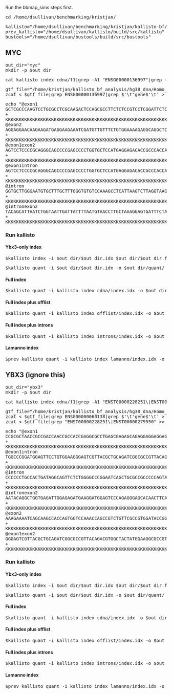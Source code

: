Run the bbmap_sims steps first.

<pre>cd /home/dsullivan/benchmarking/kristjan/</pre>

<pre>kallisto="/home/dsullivan/benchmarking/kristjan/kallisto-bf/build/src/kallisto"
prev_kallisto="/home/dsullivan/kallisto/build/src/kallisto"
bustools="/home/dsullivan/bustools/build/src/bustools"</pre>

## MYC

<pre>out_dir="myc"
mkdir -p $out_dir</pre>

<pre>cat kallisto_index_cdna/f1|grep -A1 "ENSG00000136997"|grep -v ^\- > $out_dir/cdna.fa</pre>

<pre>gtf_file="/home/kristjan/kallisto_bf_analysis/hg38_dna/Homo_sapiens.GRCh38.104.gtf.gz"
zcat < $gtf_file|grep ENSG00000136997|grep $'\t'gene$'\t' > $out_dir/annotation.gtf</pre>

<pre>echo "@exon1
GCTCGCCCAAGTCCTGCGCCTCGCAAGACTCCAGCGCCTTCTCTCCGTCCTCGGATTCTCTGCTCTCCTCGACGGAGTCCTCCCCGCAGGGCAGCCCCGAGCCCCTGGTGCTCCATGAGGAGACACCGCCCACCACCAGCAGCGACTCTG
+
KKKKKKKKKKKKKKKKKKKKKKKKKKKKKKKKKKKKKKKKKKKKKKKKKKKKKKKKKKKKKKKKKKKKKKKKKKKKKKKKKKKKKKKKKKKKKKKKKKKKKKKKKKKKKKKKKKKKKKKKKKKKKKKKKKKKKKKKKKKKKKKKKKKKKK
@exon2
AGGAGGAACAAGAAGATGAGGAAGAAATCGATGTTGTTTCTGTGGAAAAGAGGCAGGCTCCTGGCAAAAGGTCAGAGTCTGGATCACCTTCTGCTGGAGGCCACAGCAAACCTCCTCACAGCCCACTGGTCCTCAAGAGGTGCCACGTCT
+
KKKKKKKKKKKKKKKKKKKKKKKKKKKKKKKKKKKKKKKKKKKKKKKKKKKKKKKKKKKKKKKKKKKKKKKKKKKKKKKKKKKKKKKKKKKKKKKKKKKKKKKKKKKKKKKKKKKKKKKKKKKKKKKKKKKKKKKKKKKKKKKKKKKKKK
@exon1exon2
AGTCCTCCCCGCAGGGCAGCCCCGAGCCCCTGGTGCTCCATGAGGAGACACCGCCCACCACCAGCAGCGACTCTGAGGAGGAACAAGAAGATGAGGAAGAAATCGATGTTGTTTCTGTGGAAAAGAGGCAGGCTCCTGGCAAAAGGTCAG
+
KKKKKKKKKKKKKKKKKKKKKKKKKKKKKKKKKKKKKKKKKKKKKKKKKKKKKKKKKKKKKKKKKKKKKKKKKKKKKKKKKKKKKKKKKKKKKKKKKKKKKKKKKKKKKKKKKKKKKKKKKKKKKKKKKKKKKKKKKKKKKKKKKKKKKK
@exon1intron
AGTCCTCCCCGCAGGGCAGCCCCGAGCCCCTGGTGCTCCATGAGGAGACACCGCCCACCACCAGCAGCGACTCTGGTAAGCGAAGCCCGCCCAGGCCTGTCAAAAGTGGGCGGCTGGATACCTTTCCCATTTTCATTGGCAGCTTATTTA
+
KKKKKKKKKKKKKKKKKKKKKKKKKKKKKKKKKKKKKKKKKKKKKKKKKKKKKKKKKKKKKKKKKKKKKKKKKKKKKKKKKKKKKKKKKKKKKKKKKKKKKKKKKKKKKKKKKKKKKKKKKKKKKKKKKKKKKKKKKKKKKKKKKKKKKK
@intron
GGTGCTTGGGAATGTGCTTTGCTTTGGGTGTGTCCAAAGCCTCATTAAGTCTTAGGTAAGAATTGGCATCAATGTCCTATCCTGGGAAGTTGCACTTTTCTTGTCCATGCCATAACCCAGCTGTCTTTCCCTTTATGAGACTCTTACCTT
+
KKKKKKKKKKKKKKKKKKKKKKKKKKKKKKKKKKKKKKKKKKKKKKKKKKKKKKKKKKKKKKKKKKKKKKKKKKKKKKKKKKKKKKKKKKKKKKKKKKKKKKKKKKKKKKKKKKKKKKKKKKKKKKKKKKKKKKKKKKKKKKKKKKKKKK
@intronexon2
TACAGCATTAATCTGGTAATTGATTATTTTAATGTAACCTTGCTAAAGGAGTGATTTCTATTTCCTTTCTTAAAGAGGAGGAACAAGAAGATGAGGAAGAAATCGATGTTGTTTCTGTGGAAAAGAGGCAGGCTCCTGGCAAAAGGTCAG
+
KKKKKKKKKKKKKKKKKKKKKKKKKKKKKKKKKKKKKKKKKKKKKKKKKKKKKKKKKKKKKKKKKKKKKKKKKKKKKKKKKKKKKKKKKKKKKKKKKKKKKKKKKKKKKKKKKKKKKKKKKKKKKKKKKKKKKKKKKKKKKKKKKKKKKK" > $out_dir/reads.fq
</pre>

### Run kallisto

#### Ybx3-only index

<pre>$kallisto index -i $out_dir/$out_dir.idx $out_dir/$out_dir.fa</pre>
<pre>$kallisto quant -i $out_dir/$out_dir.idx -o $out_dir/quant/ --single -l 1 -s 1 --single-overhang $out_dir/$out_dir.fq</pre>

#### Full index

<pre>$kallisto quant -i kallisto_index_cdna/index.idx -o $out_dir/quant_cdna/ --single -l 1 -s 1 --single-overhang $out_dir/$out_dir.fq</pre>

#### Full index plus offlist

<pre>$kallisto quant -i kallisto_index_offlist/index.idx -o $out_dir/quant_offlist/ --single -l 1 -s 1 --single-overhang $out_dir/$out_dir.fq</pre>

#### Full index plus introns

<pre>$kallisto quant -i kallisto_index_introns/index.idx -o $out_dir/quant_introns/ --single -l 1 -s 1 --single-overhang $out_dir/$out_dir.fq</pre>

#### Lamanno index

<pre>$prev_kallisto quant -i kallisto_index_lamanno/index.idx -o $out_dir/quant_lamanno/ --single -l 1 -s 1 --single-overhang $out_dir/$out_dir.fq</pre>


## YBX3 (ignore this)

<pre>out_dir="ybx3"
mkdir -p $out_dir</pre>

<pre>cat kallisto_index_cdna/f1|grep -A1 "ENST00000228251\|ENST00000279550"|grep -v ^\- > $out_dir/$out_dir.fa</pre>

<pre>gtf_file="/home/kristjan/kallisto_bf_analysis/hg38_dna/Homo_sapiens.GRCh38.104.gtf.gz"
zcat < $gtf_file|grep ENSG00000060138|grep $'\t'gene$'\t' > $out_dir/$out_dir.gtf
zcat < $gtf_file|grep "ENST00000228251\|ENST00000279550" >> $out_dir/$out_dir.gtf</pre>

<pre>echo "@exon1
CCGCGCTAACCGCCGACCAACCGCCACCGAGGCGCCTGAGCGAGAGCAGAGGAGGAGGAGGCATGAGTGAGGCGGGCGAGGCCACCACCACCACCACCACCACCCTCCCGCAGGCTCCGACGGAGGCGGCCGCCGCGGCTCCCCAGGACC
+
KKKKKKKKKKKKKKKKKKKKKKKKKKKKKKKKKKKKKKKKKKKKKKKKKKKKKKKKKKKKKKKKKKKKKKKKKKKKKKKKKKKKKKKKKKKKKKKKKKKKKKKKKKKKKKKKKKKKKKKKKKKKKKKKKKKKKKKKKKKKKKKKKKKKKK
@exon1intron
TGGCCCGGATGGAGTTCCTGTGGAAGGGAGTCGTTACGCTGCAGATCGGCGCCGTTACAGACGTGGCTACTATGGAAGGCGCCGTGGCCCTCCCCGGAATTACGCTGGGGAGGAGGAGGAGGAAGGGAGCGGCAGCAGTGAAGGATTTGA
+
KKKKKKKKKKKKKKKKKKKKKKKKKKKKKKKKKKKKKKKKKKKKKKKKKKKKKKKKKKKKKKKKKKKKKKKKKKKKKKKKKKKKKKKKKKKKKKKKKKKKKKKKKKKKKKKKKKKKKKKKKKKKKKKKKKKKKKKKKKKKKKKKKKKKKK
@intron
CCCCCCTGCCACTGATAGGCAGTTCTCTGGGGCCCGGAATCAGCTGCGCCGCCCCCAGTATCGCCCTCAGTACCGGCAGCGGCGGTTCCCGCCTTACCACGTGGGACAGACCTTTGACCGTCGCTCACGGGTCTTACCCCATCCCAACAG
+
KKKKKKKKKKKKKKKKKKKKKKKKKKKKKKKKKKKKKKKKKKKKKKKKKKKKKKKKKKKKKKKKKKKKKKKKKKKKKKKKKKKKKKKKKKKKKKKKKKKKKKKKKKKKKKKKKKKKKKKKKKKKKKKKKKKKKKKKKKKKKKKKKKKKKK
@intronexon2
AATACAGGCTGGTGAGATTGGAGAGATGAAGGATGGAGTCCCAGAGGGAGCACAACTTCAGGGACCGGTTCATCGAAATCCAACTTACCGCCCAAGGTACCGTAGCAGGGGACCTCCTCGCCCACGACCTGCCCCAGCAGTTGGAGAGGC
+
KKKKKKKKKKKKKKKKKKKKKKKKKKKKKKKKKKKKKKKKKKKKKKKKKKKKKKKKKKKKKKKKKKKKKKKKKKKKKKKKKKKKKKKKKKKKKKKKKKKKKKKKKKKKKKKKKKKKKKKKKKKKKKKKKKKKKKKKKKKKKKKKKKKKKK
@exon2
AAAGAAAATCAGCAAGCCACCAGTGGTCCAAACCAGCCGTCTGTTCGCCGTGGATACCGGCGTCCCTACAATTACCGGCGTCGCCCGCGTCCTCCTAACGCTCCTTCACAAGATGGCAAAGAGGCCAAGGCAGGTGAAGCACCAACTGAG
+
KKKKKKKKKKKKKKKKKKKKKKKKKKKKKKKKKKKKKKKKKKKKKKKKKKKKKKKKKKKKKKKKKKKKKKKKKKKKKKKKKKKKKKKKKKKKKKKKKKKKKKKKKKKKKKKKKKKKKKKKKKKKKKKKKKKKKKKKKKKKKKKKKKKKKK
@exon1exon2
GGGAGTCGTTACGCTGCAGATCGGCGCCGTTACAGACGTGGCTACTATGGAAGGCGCCGTGGCCCTCCCCGGAATGCTGGTGAGATTGGAGAGATGAAGGATGGAGTCCCAGAGGGAGCACAACTTCAGGGACCGGTTCATCGAAATCCA
+
KKKKKKKKKKKKKKKKKKKKKKKKKKKKKKKKKKKKKKKKKKKKKKKKKKKKKKKKKKKKKKKKKKKKKKKKKKKKKKKKKKKKKKKKKKKKKKKKKKKKKKKKKKKKKKKKKKKKKKKKKKKKKKKKKKKKKKKKKKKKKKKKKKKKKK" > ybx3.fq
</pre>

### Run kallisto

#### Ybx3-only index

<pre>$kallisto index -i $out_dir/$out_dir.idx $out_dir/$out_dir.fa</pre>
<pre>$kallisto quant -i $out_dir/$out_dir.idx -o $out_dir/quant/ --single -l 1 -s 1 --single-overhang $out_dir/$out_dir.fq</pre>

#### Full index

<pre>$kallisto quant -i kallisto_index_cdna/index.idx -o $out_dir/quant_cdna/ --single -l 1 -s 1 --single-overhang $out_dir/$out_dir.fq</pre>

#### Full index plus offlist

<pre>$kallisto quant -i kallisto_index_offlist/index.idx -o $out_dir/quant_offlist/ --single -l 1 -s 1 --single-overhang $out_dir/$out_dir.fq</pre>

#### Full index plus introns

<pre>$kallisto quant -i kallisto_index_introns/index.idx -o $out_dir/quant_introns/ --single -l 1 -s 1 --single-overhang $out_dir/$out_dir.fq</pre>

#### Lamanno index

<pre>$prev_kallisto quant -i kallisto_index_lamanno/index.idx -o $out_dir/quant_lamanno/ --single -l 1 -s 1 --single-overhang $out_dir/$out_dir.fq</pre>
